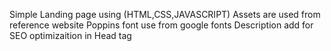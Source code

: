 Simple Landing page using (HTML,CSS,JAVASCRIPT) 
Assets are used from reference website
Poppins font use from google fonts
Description add for SEO optimizaition in Head tag
